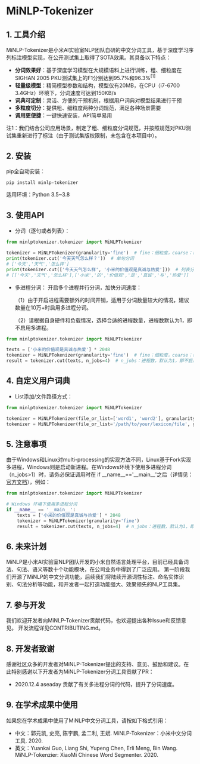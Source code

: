 # MiNLP-Tokenizer

## 1. 工具介绍

MiNLP-Tokenizer是小米AI实验室NLP团队自研的中文分词工具，基于深度学习序列标注模型实现，在公开测试集上取得了SOTA效果。其具备以下特点：
- **分词效果好**：基于深度学习模型在大规模语料上进行训练，粗、细粒度在SIGHAN 2005 PKU测试集上的F1分别达到95.7%和96.3%<sup>[1]</sup>
- **轻量级模型**：精简模型参数和结构，模型仅有20MB，在CPU（i7-6700 3.4GHz）环境下，分词速度可达到150KB/s
- **词典可定制**：灵活、方便的干预机制，根据用户词典对模型结果进行干预
- **多粒度切分**：提供粗、细粒度两种分词规范，满足各种场景需要
- **调用更便捷**：一键快速安装，API简单易用

注1：我们结合公司应用场景，制定了粗、细粒度分词规范，并按照规范对PKU测试集重新进行了标注（由于测试集版权限制，未包含在本项目中）。

## 2. 安装

pip全自动安装：
```
pip install minlp-tokenizer
```
适用环境：Python 3.5~3.8

## 3. 使用API

- 分词（逐句或者列表）：
```python
from minlptokenizer.tokenizer import MiNLPTokenizer

tokenizer = MiNLPTokenizer(granularity='fine')  # fine：细粒度，coarse：粗粒度，默认为细粒度
print(tokenizer.cut('今天天气怎么样？'))  # 单句分词
# ['今天','天气','怎么样']  
print(tokenizer.cut(['今天天气怎么样', '小米的价值观是真诚与热爱']))  # 列表分词
# [['今天','天气','怎么样'],['小米','的','价值观','是','真诚','与','热爱']]
```

- 多进程分词：
开启多个进程并行分词，加快分词速度：

  （1）由于开启进程需要额外的时间开销，适用于分词数量较大的情况，建议数量在10万+时启用多进程分词。
  
  （2）请根据自身硬件和负载情况，选择合适的进程数量，进程数默认为1，即不启用多进程。
  
```python
from minlptokenizer.tokenizer import MiNLPTokenizer

texts = ['小米的价值观是真诚与热爱'] * 2048
tokenizer = MiNLPTokenizer(granularity='fine')  # fine：细粒度，coarse：粗粒度，默认为细粒度
result = tokenizer.cut(texts, n_jobs=4)  # n_jobs：进程数，默认为1，即不启用多进程
```

## 4. 自定义用户词典

- List添加/文件路径方式：
 ```python
from minlptokenizer.tokenizer import MiNLPTokenizer

tokenizer = MiNLPTokenizer(file_or_list=['word1', 'word2'], granularity='fine')  # 用户自定义干预词典传入
tokenizer = MiNLPTokenizer(file_or_list='/path/to/your/lexicon/file', granularity='coarse')  # 构造函数的参数为用户词典路径
 ```
 
## 5. 注意事项
由于Windows和Linux对multi-processing的实现方法不同，Linux基于Fork实现多进程，Windows则是启动新进程。在Windows环境下使用多进程分词（n_jobs>1）时，请务必保证调用时在 if \_\_name__=='\_\_main__'之后（详情见：[官方文档](https://docs.python.org/3/library/multiprocessing.html#module-multiprocessing)），例如：
```python
from minlptokenizer.tokenizer import MiNLPTokenizer

# Windows 环境下使用多进程分词
if __name__ == '__main__':
    texts = ['小米的价值观是真诚与热爱'] * 2048
    tokenizer = MiNLPTokenizer(granularity='fine')
    result = tokenizer.cut(texts, n_jobs=4)  # n_jobs：进程数，默认为1，即不启用多进程
```

## 6. 未来计划

MiNLP是小米AI实验室NLP团队开发的小米自然语言处理平台，目前已经具备词法、句法、语义等数十个功能模块，在公司业务中得到了广泛应用。
第一阶段我们开源了MiNLP的中文分词功能，后续我们将陆续开源词性标注、命名实体识别、句法分析等功能，和开发者一起打造功能强大、效果领先的NLP工具集。

## 7. 参与开发

我们欢迎开发者向MiNLP-Tokenizer贡献代码，也欢迎提出各种Issue和反馈意见。
开发流程详见CONTRIBUTING.md。

## 8. 开发者致谢

感谢社区众多的开发者对MiNLP-Tokenizer提出的支持、意见、鼓励和建议。在此特别感谢以下开发者为MiNLP-Tokenizer分词工具贡献了PR：
 - 2020.12.4  aseaday 贡献了有关多进程分词的代码，提升了分词速度。

## 9. 在学术成果中使用

如果您在学术成果中使用了MiNLP中文分词工具，请按如下格式引用：
  - 中文：郭元凯, 史亮, 陈宇鹏, 孟二利, 王斌. MiNLP-Tokenizer：小米中文分词工具. 2020.
  - 英文：Yuankai Guo, Liang Shi, Yupeng Chen, Erli Meng, Bin Wang. MiNLP-Tokenzier: XiaoMi Chinese Word Segmenter. 2020.

